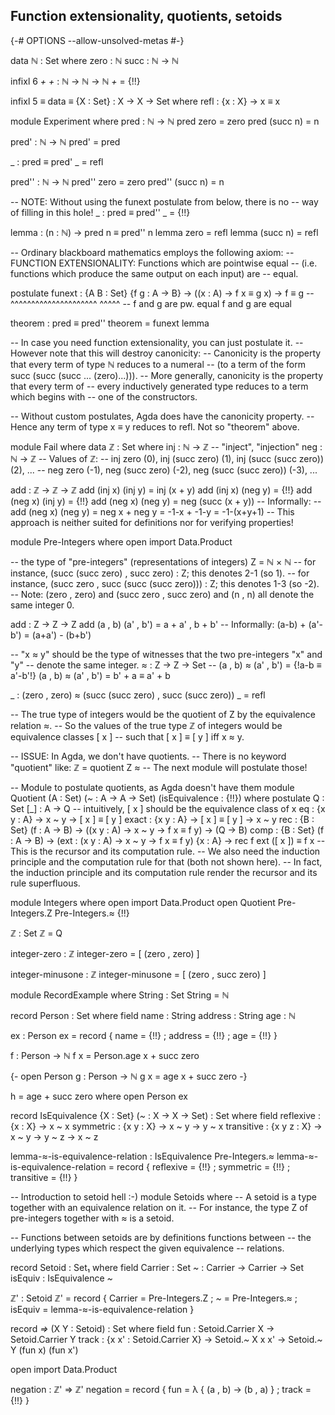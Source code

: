 ## Function extensionality, quotients, setoids
{-# OPTIONS --allow-unsolved-metas #-}

data ℕ : Set where
  zero : ℕ
  succ : ℕ → ℕ

infixl 6 _+_
_+_ : ℕ → ℕ → ℕ
_+_ = {!!}

infixl 5 _≡_
data _≡_ {X : Set} : X → X → Set where
  refl : {x : X} → x ≡ x


module Experiment where
  pred : ℕ → ℕ
  pred zero     = zero
  pred (succ n) = n

  pred' : ℕ → ℕ
  pred' = pred

  _ : pred ≡ pred'
  _ = refl

  pred'' : ℕ → ℕ
  pred'' zero     = zero
  pred'' (succ n) = n

  -- NOTE: Without using the funext postulate from below, there is no
  -- way of filling in this hole!
  _ : pred ≡ pred''
  _ = {!!}

  lemma : (n : ℕ) → pred n ≡ pred'' n
  lemma zero     = refl
  lemma (succ n) = refl

  -- Ordinary blackboard mathematics employs the following axiom:
  -- FUNCTION EXTENSIONALITY: Functions which are pointwise equal
  -- (i.e. functions which produce the same output on each input) are
  -- equal.

  postulate
    funext : {A B : Set} {f g : A → B} → ((x : A) → f x ≡ g x) → f ≡ g
                                      -- ^^^^^^^^^^^^^^^^^^^^^   ^^^^^
                                      -- f and g are pw. equal   f and g are equal

  theorem : pred ≡ pred''
  theorem = funext lemma

  -- In case you need function extensionality, you can just postulate it.
  -- However note that this will destroy canonicity:
  -- Canonicity is the property that every term of type ℕ reduces to a numeral
  -- (to a term of the form succ (succ (succ ... (zero)...))).
  -- More generally, canonicity is the property that every term of
  -- every inductively generated type reduces to a term which begins with
  -- one of the constructors.

  -- Without custom postulates, Agda does have the canonicity property.
  -- Hence any term of type x ≡ y reduces to refl. Not so "theorem" above.


module Fail where
  data ℤ : Set where
    inj : ℕ → ℤ   -- "inject", "injection"
    neg : ℕ → ℤ
  -- Values of ℤ:
  -- inj zero (0), inj (succ zero) (1), inj (succ (succ zero)) (2), ...
  -- neg zero (-1), neg (succ zero) (-2), neg (succ (succ zero)) (-3), ...

  add : ℤ → ℤ → ℤ
  add (inj x) (inj y) = inj (x + y)
  add (inj x) (neg y) = {!!}
  add (neg x) (inj y) = {!!}
  add (neg x) (neg y) = neg (succ (x + y))
  -- Informally:
  -- add (neg x) (neg y) = neg x + neg y = -1-x + -1-y = -1-(x+y+1)
  -- This approach is neither suited for definitions nor for verifying properties!


module Pre-Integers where
  open import Data.Product

  -- the type of "pre-integers" (representations of integers)
  Z = ℕ × ℕ
  -- for instance, (succ (succ zero) , succ zero) : Z;        this denotes 2-1 (so 1).
  -- for instance, (succ zero , succ (succ (succ zero))) : Z; this denotes 1-3 (so -2).
  -- Note: (zero , zero) and (succ zero , succ zero) and (n , n) all denote the same integer 0.

  add : Z → Z → Z
  add (a , b) (a' , b') = a + a' , b + b'
  -- Informally: (a-b) + (a'-b') = (a+a') - (b+b')

  -- "x ≈ y" should be the type of witnesses that the two pre-integers "x" and "y"
  -- denote the same integer.
  _≈_ : Z → Z → Set
  -- (a , b) ≈ (a' , b') = {!a-b ≡ a'-b'!}
  (a , b) ≈ (a' , b') = b' + a ≡ a' + b

  _ : (zero , zero) ≈ (succ (succ zero) , succ (succ zero))
  _ = refl

  -- The true type of integers would be the quotient of Z by the equivalence relation _≈_.
  -- So the values of the true type ℤ of integers would be equivalence classes [ x ]
  -- such that [ x ] ≡ [ y ] iff x ≈ y.

  -- ISSUE: In Agda, we don't have quotients.
  -- There is no keyword "quotient" like: ℤ = quotient Z _≈_
  -- The next module will postulate those!


-- Module to postulate quotients, as Agda doesn't have them
module Quotient (A : Set) (_~_ : A → A → Set) (isEquivalence : {!!}) where
  postulate
    Q     : Set
    [_]   : A → Q    -- intuitively, [ x ] should be the equivalence class of x
    eq    : {x y : A} → x ~ y → [ x ] ≡ [ y ]
    exact : {x y : A} → [ x ] ≡ [ y ] → x ~ y
    rec   : {B : Set} (f : A → B) → ((x y : A) → x ~ y → f x ≡ f y) → (Q → B)
    comp  : {B : Set} (f : A → B) → (ext : (x y : A) → x ~ y → f x ≡ f y) {x : A} → rec f ext ([ x ]) ≡ f x
    -- This is the recursor and its computation rule.
    -- We also need the induction principle and the computation rule for that (both not shown here).
    -- In fact, the induction principle and its computation rule render the recursor and its rule superfluous.


module Integers where
  open import Data.Product
  open Quotient Pre-Integers.Z Pre-Integers._≈_ {!!}

  ℤ : Set
  ℤ = Q

  integer-zero : ℤ
  integer-zero = [ (zero , zero) ]

  integer-minusone : ℤ
  integer-minusone = [ (zero , succ zero) ]


module RecordExample where
  String : Set
  String = ℕ

  record Person : Set where
    field
      name    : String
      address : String
      age     : ℕ

  ex : Person
  ex = record
    { name    = {!!}
    ; address = {!!}
    ; age     = {!!}
    }

  f : Person → ℕ
  f x = Person.age x + succ zero

  {-
    open Person
    g : Person → ℕ
    g x = age x + succ zero
  -}

  h = age + succ zero
    where
    open Person ex


record IsEquivalence {X : Set} (_~_ : X → X → Set) : Set where
  field
    reflexive  : {x : X} → x ~ x
    symmetric  : {x y : X} → x ~ y → y ~ x
    transitive : {x y z : X} → x ~ y → y ~ z → x ~ z

lemma-≈-is-equivalence-relation : IsEquivalence Pre-Integers._≈_
lemma-≈-is-equivalence-relation = record { reflexive = {!!} ; symmetric = {!!} ; transitive = {!!} }


-- Introduction to setoid hell :-)
module Setoids where
  -- A setoid is a type together with an equivalence relation on it.
  -- For instance, the type Z of pre-integers together with _≈_ is a setoid.

  -- Functions between setoids are by definitions functions between
  -- the underlying types which respect the given equivalence
  -- relations.

  record Setoid : Set₁ where
    field
      Carrier : Set
      _~_     : Carrier → Carrier → Set
      isEquiv : IsEquivalence _~_

  ℤ' : Setoid
  ℤ' = record { Carrier = Pre-Integers.Z ; _~_ = Pre-Integers._≈_ ; isEquiv = lemma-≈-is-equivalence-relation }

  record _⇒_ (X Y : Setoid) : Set where
    field
      fun   : Setoid.Carrier X → Setoid.Carrier Y
      track : {x x' : Setoid.Carrier X} → Setoid._~_ X x x' → Setoid._~_ Y (fun x) (fun x')

  open import Data.Product

  negation : ℤ' ⇒ ℤ'
  negation = record
    { fun = λ { (a , b) → (b , a) }
    ; track = {!!}
    }

